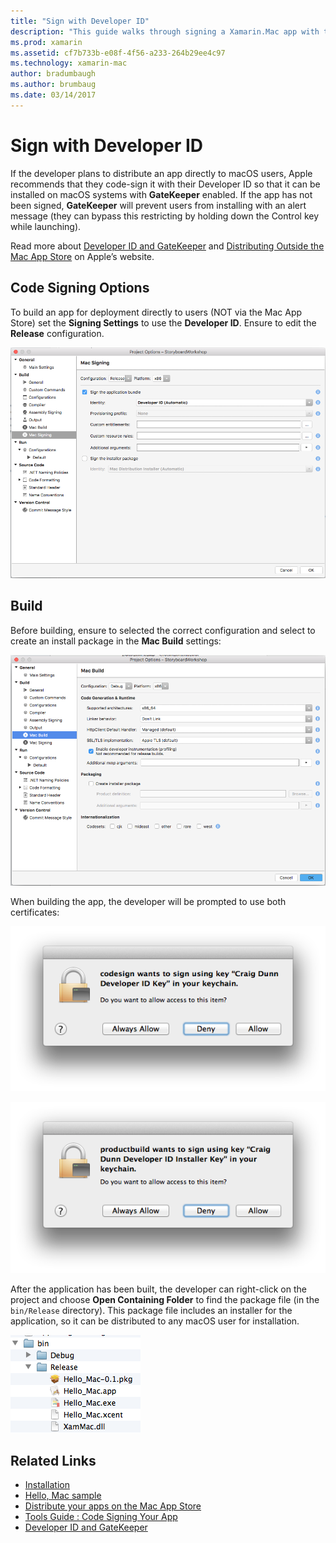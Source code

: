 ```yaml
---
title: "Sign with Developer ID"
description: "This guide walks through signing a Xamarin.Mac app with the Developer ID for publication."
ms.prod: xamarin
ms.assetid: cf7b733b-e08f-4f56-a233-264b29ee4c97
ms.technology: xamarin-mac
author: bradumbaugh
ms.author: brumbaug
ms.date: 03/14/2017
---
```


# Sign with Developer ID

If the developer plans to distribute an app directly to macOS
users, Apple recommends that they code-sign it with their Developer ID so that it can be installed on macOS systems with **GateKeeper** enabled. If the app has not been signed, **GateKeeper** will prevent users from installing with an alert message (they can bypass this restricting by holding down the Control key while launching).

Read more about [Developer ID and GateKeeper](https://developer.apple.com/resources/developer-id/) and [Distributing Outside the Mac App Store](https://developer.apple.com/library/content/documentation/IDEs/Conceptual/AppDistributionGuide/Introduction/Introduction.html) on Apple’s
website.

## Code Signing Options

To build an app for deployment directly to users (NOT via the Mac App
Store) set the **Signing Settings** to use the **Developer ID**. Ensure to edit the **Release** configuration.

 [![](signing-images/config02.png "The Mac Signing options")](signing-images/config02.png#lightbox)


## Build

Before building, ensure to selected the correct configuration and select to create an install package in the **Mac Build** settings:

[![](signing-images/config03.png "The build options")](signing-images/config03.png#lightbox)

When building the app, the developer will be prompted to use both certificates:

 [![](signing-images/image57.png "Allowing keychain access")](signing-images/image57.png#lightbox)

 [![](signing-images/image58.png "Allowing keychain access")](signing-images/image58.png#lightbox)

After the application has been built, the developer can right-click on the project and choose **Open Containing Folder** to find the package file (in the `bin/Release` directory). This package file includes an
installer for the application, so it can be distributed to any macOS user
for installation.

 [![](signing-images/image59.png "Selecting the app package in Finder")](signing-images/image59.png#lightbox)

## Related Links

- [Installation](~//mac/get-started/installation.md)
- [Hello, Mac sample](~//mac/get-started/hello-mac.md)
- [Distribute your apps on the Mac App Store](https://developer.apple.com/devcenter/mac/checklist/)
- [Tools Guide : Code Signing Your App](https://developer.apple.com/library/mac/#documentation/ToolsLanguages/Conceptual/OSXWorkflowGuide/CodeSigning/CodeSigning.html)
- [Developer ID and GateKeeper](https://developer.apple.com/resources/developer-id/)
